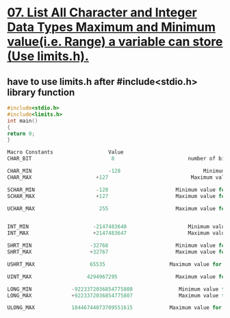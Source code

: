 # [07. List All Character and Integer Data Types Maximum and Minimum value(i.e. Range) a variable can store (Use limits.h).](https://github.com/1915002517/cse213/blob/main/Assignment%2001/07.c)
## have to use limits.h after #include<stdio.h> library function
```c
#include<stdio.h>
#include<limits.h>
int main()
{
return 0;
}

Macro Constants                  Value	                               Description
CHAR_BIT                          8	                       number of bits in a byte

CHAR_MIN                         -128	                        Minimum value for char 
CHAR_MAX	                 +127	                        Maximum value for char

SCHAR_MIN	                 -128	                   Minimum value for signed char
SCHAR_MAX	                 +127	                   Maximum value for signed char

UCHAR_MAX	                  255	                   Maximum value for unsigned char


INT_MIN	                    -2147483648	                   Minimum value for int
INT_MAX	                    +2147483647	                   Maximum value for int

SHRT_MIN	               -32768	                   Minimum value for short int
SHRT_MAX	               +32767	                   Maximum value for short int

USHRT_MAX	               65535	                 Maximum value for unsigned short int

UINT_MAX	              4294967295	               Maximum value for unsigned int

LONG_MIN	         -9223372036854775808	            Minimum value for long int
LONG_MAX	         +9223372036854775807	            Maximum value for long int

ULONG_MAX	         18446744073709551615	         Maximum value for unsigned long int
```
